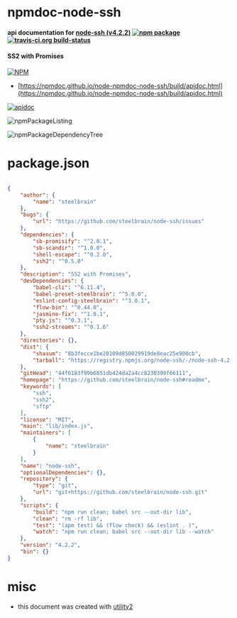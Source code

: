 # npmdoc-node-ssh

#### api documentation for  [node-ssh (v4.2.2)](https://github.com/steelbrain/node-ssh#readme)  [![npm package](https://img.shields.io/npm/v/npmdoc-node-ssh.svg?style=flat-square)](https://www.npmjs.org/package/npmdoc-node-ssh) [![travis-ci.org build-status](https://api.travis-ci.org/npmdoc/node-npmdoc-node-ssh.svg)](https://travis-ci.org/npmdoc/node-npmdoc-node-ssh)

#### SS2 with Promises

[![NPM](https://nodei.co/npm/node-ssh.png?downloads=true&downloadRank=true&stars=true)](https://www.npmjs.com/package/node-ssh)

- [https://npmdoc.github.io/node-npmdoc-node-ssh/build/apidoc.html](https://npmdoc.github.io/node-npmdoc-node-ssh/build/apidoc.html)

[![apidoc](https://npmdoc.github.io/node-npmdoc-node-ssh/build/screenCapture.buildCi.browser.%252Ftmp%252Fbuild%252Fapidoc.html.png)](https://npmdoc.github.io/node-npmdoc-node-ssh/build/apidoc.html)

![npmPackageListing](https://npmdoc.github.io/node-npmdoc-node-ssh/build/screenCapture.npmPackageListing.svg)

![npmPackageDependencyTree](https://npmdoc.github.io/node-npmdoc-node-ssh/build/screenCapture.npmPackageDependencyTree.svg)



# package.json

```json

{
    "author": {
        "name": "steelbrain"
    },
    "bugs": {
        "url": "https://github.com/steelbrain/node-ssh/issues"
    },
    "dependencies": {
        "sb-promisify": "^2.0.1",
        "sb-scandir": "^1.0.0",
        "shell-escape": "^0.2.0",
        "ssh2": "^0.5.0"
    },
    "description": "SS2 with Promises",
    "devDependencies": {
        "babel-cli": "^6.11.4",
        "babel-preset-steelbrain": "^5.0.0",
        "eslint-config-steelbrain": "^3.0.1",
        "flow-bin": "^0.44.0",
        "jasmine-fix": "^1.0.1",
        "pty.js": "^0.3.1",
        "ssh2-streams": "^0.1.6"
    },
    "directories": {},
    "dist": {
        "shasum": "8b3fecce1be20109d850029919de8eac25e900cb",
        "tarball": "https://registry.npmjs.org/node-ssh/-/node-ssh-4.2.2.tgz"
    },
    "gitHead": "44f6183f99b6851db424da2a4cc8230399f66111",
    "homepage": "https://github.com/steelbrain/node-ssh#readme",
    "keywords": [
        "ssh",
        "ssh2",
        "sftp"
    ],
    "license": "MIT",
    "main": "lib/index.js",
    "maintainers": [
        {
            "name": "steelbrain"
        }
    ],
    "name": "node-ssh",
    "optionalDependencies": {},
    "repository": {
        "type": "git",
        "url": "git+https://github.com/steelbrain/node-ssh.git"
    },
    "scripts": {
        "build": "npm run clean; babel src --out-dir lib",
        "clean": "rm -rf lib",
        "test": "(apm test) && (flow check) && (eslint . )",
        "watch": "npm run clean; babel src --out-dir lib --watch"
    },
    "version": "4.2.2",
    "bin": {}
}
```



# misc
- this document was created with [utility2](https://github.com/kaizhu256/node-utility2)
